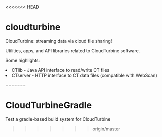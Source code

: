 <<<<<<< HEAD
# cloudturbine
CloudTurbine:  streaming data via cloud file sharing!

Utilities, apps, and API libraries related to CloudTurbine software.

Some highlights:

<li>CTlib - Java API interface to read/write CT files
<li>CTserver - HTTP interface to CT data files (compatible with WebScan)



=======
# CloudTurbineGradle
Test a gradle-based build system for CloudTurbine
>>>>>>> origin/master
